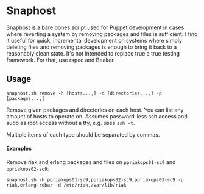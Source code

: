 # Snaphost

Snaphost is a bare bones script used for Puppet development in cases where reverting a system by removing packages and files is sufficient. I find it useful for quick, incremental development on systems where simply deleting files and removing packages is enough to bring it back to a reasonably clean state. It's not intended to replace true a true testing framework. For that, use rspec and Beaker.

## Usage

    snaphost.sh remove -h [hosts...,] -d [directories...,] -p [packages...,]

Remove given packages and directories on each host. You can list any amount of hosts to operate on. Assumes password-less ssh access and sudo as root access without a tty, e.g. uses `ssh -t`.

Multiple items of each type should be separated by commas.

#### Examples

Remove riak and erlang packages and files on `ppriakops01-sc9` and `ppriakops02-sc9`:

    snaphost.sh -h ppriakops01-sc9,ppriakops02-sc9,ppriakops03-sc9 -p riak,erlang-rebar -d /etc/riak,/var/lib/riak
